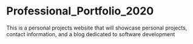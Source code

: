# Professional_Portfolio_2020

This is a personal projects website that will showcase personal projects, contact information, and a blog dedicated to software development

